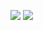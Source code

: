 ![](https://raw.githubusercontent.com/zlsteven/homework-source/gh-pages/images/屏幕截图(28).png)
![](https://raw.githubusercontent.com/zlsteven/homework-source/gh-pages/images/屏幕截图(29).png)
